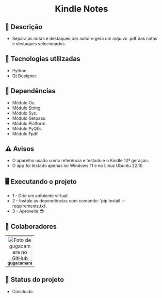 <h1 align="center">Kindle Notes</h1>

## :memo: Descrição
* Separa as notas e destaques por autor e gera um arquivo .pdf das notas e destaques selecionados.

## :wrench: Tecnologias utilizadas
* Python.
* Qt Designer.

## :file_folder: Dependências
* Módulo Os.
* Módulo String.
* Módulo Sys.
* Módulo Getpass.
* Módulo Platform.
* Módulo PyQt5.
* Módulo Fpdf.

## :warning: Avisos
* O aparelho usado como referência e testado é o Kindle 10ª geração.
* O app foi testado apenas no Windows 11 e no Linux Ubuntu 22.10.

## :desktop_computer: Executando o projeto
* 1 - Crie um ambiente virtual.
* 2 - Instale as dependências com comando: 'pip install -r requirements.txt'.
* 3 - Aproveite :sunglasses:

## :handshake: Colaboradores
<table>
  <tr>
    <td align="center">
      <a href="https://github.com/gugacamara">
        <img src="https://avatars.githubusercontent.com/u/94768089?v=4" width="80px;" alt="Foto de gugacamara no GitHub"/><br>
        <sub>
          <b>gugacamara</b>
        </sub>
      </a>
    </td>
  </tr>
</table>

## :dart: Status do projeto
* Concluido.
